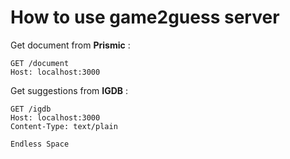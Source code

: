 # How to use game2guess server

Get document from **Prismic** :

    GET /document
    Host: localhost:3000



Get suggestions from **IGDB** :

    GET /igdb
    Host: localhost:3000
    Content-Type: text/plain
    
    Endless Space
